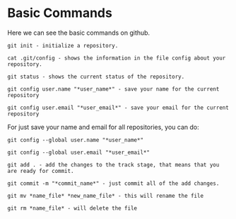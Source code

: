 # Basic Commands

Here we can see the basic commands on github.

`git init - initialize a repository.`

`cat .git/config - shows the information in the file config about your repository.`

`git status - shows the current status of the repository.`

`git config user.name "*user_name*" - save your name for the current repository`

`git config user.email "*user_email*" - save your email for the current repository`

For just save your name and email for all repositories, you can do:

`git config --global user.name "*user_name*"`

`git config --global user.email "*user_email*"`

`git add . - add the changes to the track stage, that means that you are ready for commit.`

`git commit -m "*commit_name*" - just commit all of the add changes.`

`git mv *name_file* *new_name_file* - this will rename the file`

`git rm *name_file* - will delete the file`
